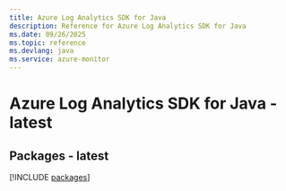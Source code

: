 ```yaml
---
title: Azure Log Analytics SDK for Java
description: Reference for Azure Log Analytics SDK for Java
ms.date: 09/26/2025
ms.topic: reference
ms.devlang: java
ms.service: azure-monitor
---
```

# Azure Log Analytics SDK for Java - latest
## Packages - latest
[!INCLUDE [packages](log-analytics-index.md)]